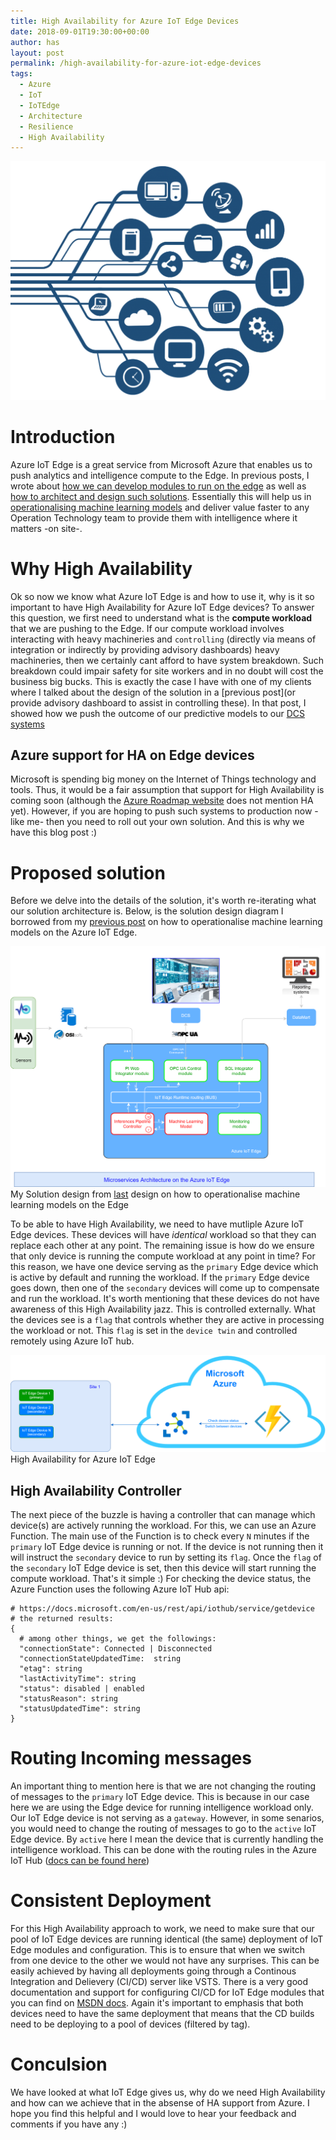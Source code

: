 ```yaml
---
title: High Availability for Azure IoT Edge Devices
date: 2018-09-01T19:30:00+00:00
author: has
layout: post
permalink: /high-availability-for-azure-iot-edge-devices
tags:
  - Azure
  - IoT
  - IoTEdge
  - Architecture
  - Resilience
  - High Availability
---
```


<img src="/wp-content/uploads/2018/09/sensor-cloud.png" alt="High Availability for Azure IoT Edge" class="img_center" /> <br />

# Introduction
Azure IoT Edge is a great service from Microsoft Azure that enables us to push analytics and intelligence compute to the Edge. In previous posts, I wrote about [how we can develop modules to run on the edge](https://www.hasaltaiar.com.au/melbourne-azure-nights-the-age-of-azure-iot-edge/) as well as [how to architect and design such solutions](https://www.hasaltaiar.com.au/pushing-micro-services-principles-to-the-azure-iot-edge). Essentially this will help us in [operationalising machine learning models](https://www.hasaltaiar.com.au/pushing-micro-services-principles-to-the-azure-iot-edge) and deliver value faster to any Operation Technology team to provide them with intelligence where it matters -on site-. 

# Why High Availability 
Ok so now we know what Azure IoT Edge is and how to use it, why is it so important to have High Availability for Azure IoT Edge devices? To answer this question, we first need to understand what is the **compute workload** that we are pushing to the Edge. If our compute workload involves interacting with heavy machineries and `controlling` (directly via means of integration or indirectly by providing advisory dashboards) heavy machineries, then we certainly cant afford to have system breakdown. Such breakdown could impair safety for site workers and in no doubt will cost the business big bucks. This is exactly the case I have with one of my clients where I talked about the design of the solution in a [previous post](or provide advisory dashboard to assist in controlling these). In that post, I showed how we push the outcome of our predictive models to our [DCS systems](https://en.wikipedia.org/wiki/Distributed_control_system)

## Azure support for HA on Edge devices
Microsoft is spending big money on the Internet of Things technology and tools. Thus, it would be a fair assumption that support for High Availability is coming soon (although the [Azure Roadmap website](https://azure.microsoft.com/en-gb/roadmap/azure-iot-edge/) does not mention HA yet). However, if you are hoping to push such systems to production now -like me- then you need to roll out your own solution. And this is why we have this blog post :)

# Proposed solution 
Before we delve into the details of the solution, it's worth re-iterating what our solution architecture is. Below, is the solution design diagram I borrowed from my [previous post](https://www.hasaltaiar.com.au/pushing-micro-services-principles-to-the-azure-iot-edge) on how to operationalise machine learning models on the Azure IoT Edge. 

<a href="https://www.hasaltaiar.com.au/pushing-micro-services-principles-to-the-azure-iot-edge" target="_blank"><img src="/wp-content/uploads/2018/08/microservices-arch-iot-edge.png" alt="Micro-Services on Azure IoT Edge" class="img_center"/></a> <br />
<span>My Solution design from <a href="https://www.hasaltaiar.com.au/pushing-micro-services-principles-to-the-azure-iot-edge" target="_blank">last</a> design on how to operationalise machine learning models on the Edge</span>

To be able to have High Availability, we need to have mutliple Azure IoT Edge devices. These devices will have _identical_ workload so that they can replace each other at any point. The remaining issue is how do we ensure that only device is running the compute workload at any point in time? For this reason, we have one device serving as the `primary` Edge device which is active by default and running the workload. If the `primary` Edge device goes down, then one of the `secondary` devices will come up to compensate and run the workload. 
It's worth mentioning that these devices do not have awareness of this High Availability jazz. This is controlled externally. What the devices see is a `flag` that controls whether they are active in processing the workload or not. This `flag` is set in the `device twin` and controlled remotely using Azure IoT hub. 


<img src="/wp-content/uploads/2018/09/azure-iot-edge-high-availability.png" alt="High Availability for Azure IoT Edge" /><br />
<span>High Availability for Azure IoT Edge</span>


## High Availability Controller
The next piece of the buzzle is having a controller that can manage which device(s) are actively running the workload. For this, we can use an Azure Function. The main use of the Function is to check every `N` minutes if the `primary` IoT Edge device is running or not. If the device is not running then it will instruct the `secondary` device to run by setting its `flag`. Once the `flag` of the `secondary` IoT Edge device is set, then this device will start running the compute workload. That's it simple :)
For checking the device status, the Azure Function uses the following Azure IoT Hub api: 


```
# https://docs.microsoft.com/en-us/rest/api/iothub/service/getdevice
# the returned results: 
{
  # among other things, we get the followings: 
  "connectionState": Connected | Disconnected
  "connectionStateUpdatedTime: 	string
  "etag": string	
  "lastActivityTime": string
  "status": disabled | enabled
  "statusReason": string
  "statusUpdatedTime": string
}
```


# Routing Incoming messages 
An important thing to mention here is that we are not changing the routing of messages to the `primary` IoT Edge device. This is because in our case here we are using the Edge device for running intelligence workload only. Our IoT Edge device is not serving as a `gateway`. However, in some senarios, you would need to change the routing of messages to go to the `active` IoT Edge device. By `active` here I mean the device that is currently handling the intelligence workload. This can be done with the routing rules in the Azure IoT Hub ([docs can be found here](https://docs.microsoft.com/en-us/azure/iot-hub/tutorial-routing))

# Consistent Deployment
For this High Availability approach to work, we need to make sure that our pool of IoT Edge devices are running identical (the same) deployment of IoT Edge modules and configuration. This is to ensure that when we switch from one device to the other we would not have any surprises. This can be easily achieved by having all deployments going through a Continous Integration and Delievery (CI/CD) server like VSTS. There is a very good documentation and support for configuring CI/CD for IoT Edge modules that you can find on [MSDN docs](https://docs.microsoft.com/en-us/azure/iot-edge/how-to-ci-cd). Again it's important to emphasis that both devices need to have the same deployment that means that the CD builds need to be deploying to a pool of devices (filtered by tag). 


# Conculsion
We have looked at what IoT Edge gives us, why do we need High Availability and how can we achieve that in the absense of HA support from Azure. I hope you find this helpful and I would love to hear your feedback and comments if you have any :) 
